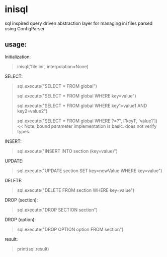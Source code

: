 # inisql
sql inspired query driven abstraction layer for managing ini files parsed using ConfigParser 

## usage:

Initialization:
> inisql('file.ini', interpolation=None)

SELECT:
> sql.execute("SELECT * FROM global")
> 
> sql.execute("SELECT * FROM global WHERE key=value")
> 
> sql.execute("SELECT * FROM global WHERE key1=value1 AND key2=value2")
> 
> sql.execute("SELECT * FROM global WHERE ?=?", ['key1', 'value1']) << Note: bound parameter implementation is basic. does not verify types.

INSERT:
> sql.execute("INSERT INTO section (key=value)")

UPDATE:
> sql.execute("UPDATE section SET key=newValue WHERE key=value")

DELETE:
> sql.execute("DELETE FROM section WHERE key=value")

DROP (section):
> sql.execute("DROP SECTION section")

DROP (option):
> sql.execute("DROP OPTION option FROM section")

result:
> print(sql.result)
